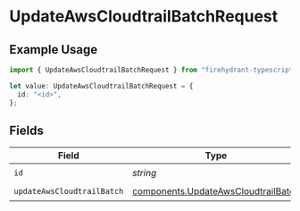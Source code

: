 # UpdateAwsCloudtrailBatchRequest

## Example Usage

```typescript
import { UpdateAwsCloudtrailBatchRequest } from "firehydrant-typescript-sdk/models/operations";

let value: UpdateAwsCloudtrailBatchRequest = {
  id: "<id>",
};
```

## Fields

| Field                                                                                      | Type                                                                                       | Required                                                                                   | Description                                                                                |
| ------------------------------------------------------------------------------------------ | ------------------------------------------------------------------------------------------ | ------------------------------------------------------------------------------------------ | ------------------------------------------------------------------------------------------ |
| `id`                                                                                       | *string*                                                                                   | :heavy_check_mark:                                                                         | N/A                                                                                        |
| `updateAwsCloudtrailBatch`                                                                 | [components.UpdateAwsCloudtrailBatch](../../models/components/updateawscloudtrailbatch.md) | :heavy_check_mark:                                                                         | N/A                                                                                        |